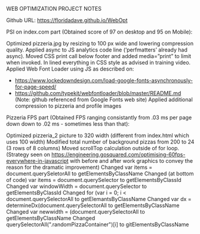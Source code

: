 WEB OPTIMIZATION PROJECT NOTES

Github URL: https://floridadave.github.io/WebOpt

PSI on index.com part (Obtained score of 97 on desktop and 95 on Mobile):

Optimized pizzeria.jpg by resizing to 100 px wide and lowering compression quality. 
Applied async to JS analytics code line (‘perfmatters’   already had async).
Moved CSS print call below footer and added media=”print” to limit when invoked.
In lined everything in CSS style as advised in training video. 
Applied Web Font Loader using JS as described on:
- https://www.lockedowndesign.com/load-google-fonts-asynchronously-for-page-speed/
- https://github.com/typekit/webfontloader/blob/master/README.md 
(Note: github referenced from Google Fonts web site)
Applied additional compression to pizzeria and profile images

Pizzeria FPS part (Obtained FPS ranging consistantly from .03 ms per page down down to .02 ms - sometimes less than that):

Optimized pizzeria_2 picture to 320 width (different from index.html which uses 100 width)
Modified total number of background pizzas from 200 to 24 (3 rows of 8 columns) 
Moved scrollTop calculation outside of for loop. (Strategy seen on https://engineering.gosquared.com/optimising-60fps-everywhere-in-javascript  with before and after work graphics to convey the reason for the dramatic improvement)
Changed var items = document.querySeletorAll to getElementsByClassName
Changed (at bottom of code) var items = document.querySelector to getElementsByClassId
Changed var windowWidth = document.querySelector to getElementsByClassId
Changed for (var i = 0; i < document.querySelectorAll to getElemantsByClassName
Changed var dx = determineDx(document.querySelectorAll to getElementsByClassName
Changed var newwidth = (document.querySelectorAll to getElementsByClassName
Changed querySelectorAll(".randomPizzaContainer")[i] to gitElementsByClassName
